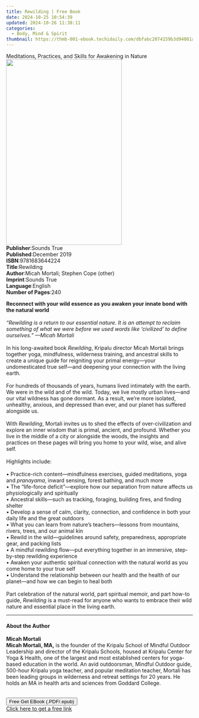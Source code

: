 ```yaml
---
title: Rewilding | Free Book
date: 2024-10-25 10:54:39
updated: 2024-10-26 11:38:11
categories:
  - Body, Mind & Spirit
thumbnail: https://thmb-001-ebook.techidaily.com/dbfabc2074159b3d94081a692a1d814d814c3fcb145573dc2cc64f8296386e9f.jpg
---
```

<main id="book-container">
  <div class="flex flex-col">
    <div class="book-brief flex-1 py-6 px-4 sm:p-6 md:py-10 md:px-8">
      <!-- brief-->
      <div class="book-brief-main">
        Meditations, Practices, and Skills for Awakening in Nature
      </div>
    </div>
    <div
      class="book-meta-info flex-1 grid gap-4 col-start-1 col-end-3 row-start-1 sm:mb-6 sm:grid-cols-4 lg:gap-6 lg:col-start-2 lg:row-end-6 lg:row-span-6 lg:mb-0"
    >
      <div
        class="book-meta-info-left place-content-center mt-4 p-4 text-sm leading-6 col-start-2 col-span-2 dark:text-slate-400"
      >
        <img
          class="w-full h-500 object-cover rounded-lg sm:h-255 sm:col-span-2 lg:col-span-full"
          src="https://img-001-ebook.techidaily.com/9bc46638f36c9f337970764411c4d9c756cc628c0fcc7f0f63dcf8f639fce6d9.jpg"
          alt=""
          width="312"
          height="500"
        />
      </div>
      <div
        class="book-meta-info-right mt-2 col-start-1 row-start-2 col-span-3 self-center"
      >
        <!-- meta data  -->
        <div class="flex flex-col px-4 md:px-8">
          <div class="flex-1">
            <strong>Publisher</strong>:<span class="px-2">Sounds True</span>
          </div>
          <div class="flex-1">
            <strong>Published</strong>:<span class="px-2">December 2019</span>
          </div>
          <div class="flex-1">
            <strong>ISBN</strong>:<span class="px-2">9781683644224</span>
          </div>
          <div class="flex-1">
            <strong>Title</strong>:<span class="px-2">Rewilding</span>
          </div>
          <div class="flex-1">
            <strong>Author</strong>:<span class="px-2"
              >Micah Mortali; Stephen Cope (other)</span
            >
          </div>
          <div class="flex-1">
            <strong>Imprint</strong>:<span class="px-2">Sounds True</span>
          </div>
          <div class="flex-1">
            <strong>Language</strong>:<span class="px-2">English</span>
          </div>
          <div class="flex-1">
            <strong>Number of Pages</strong>:<span class="px-2">240</span>
          </div>
        </div>
      </div>
    </div>
    <div class="book-description flex-1 py-6 px-4 sm:p-6 md:py-10 md:px-8">
      <div class="book-description-main">
        <div accordion-content="" id="description">
          <p>
            <b
              >Reconnect with your wild essence as you awaken your innate bond
              with the natural world</b
            ><br /><br /><i
              >“Rewilding is a return to our essential nature. It is an attempt
              to reclaim something of what we were before we used words like
              ‘civilized’ to define ourselves.” —Micah Mortali</i
            ><br /><br />In his long-awaited book <i>Rewilding</i>, Kripalu
            director Micah Mortali brings together yoga, mindfulness, wilderness
            training, and ancestral skills to create a unique guide for
            reigniting your primal energy—your undomesticated true self—and
            deepening your connection with the living earth.<br /><br />For
            hundreds of thousands of years, humans lived intimately with the
            earth. We were in the wild and of the wild. Today, we live mostly
            urban lives—and our vital wildness has gone dormant. As a result,
            we’re more isolated, unhealthy, anxious, and depressed than ever,
            and our planet has suffered alongside us.<br /><br />With
            <i>Rewilding</i>, Mortali invites us to shed the effects of
            over-civilization and explore an inner wisdom that is primal,
            ancient, and profound. Whether you live in the middle of a city or
            alongside the woods, the insights and practices on these pages will
            bring you home to your wild, wise, and alive self.<br /><br />Highlights
            include:<br /><br />• Practice-rich content—mindfulness exercises,
            guided meditations, yoga and <i>pranayama</i>, inward sensing,
            forest bathing, and much more<br />• The “life-force
            deficit”—explore how our separation from nature affects us
            physiologically and spiritually<br />• Ancestral skills—such as
            tracking, foraging, building fires, and finding shelter<br />•
            Develop a sense of calm, clarity, connection, and confidence in both
            your daily life and the great outdoors<br />• What you can learn
            from nature’s teachers—lessons from mountains, rivers, trees, and
            our animal kin<br />• Rewild in the wild—guidelines around safety,
            preparedness, appropriate gear, and packing lists<br />• A mindful
            rewilding flow—put everything together in an immersive, step-by-step
            rewilding experience<br />• Awaken your authentic spiritual
            connection with the natural world as you come home to your true
            self<br />• Understand the relationship between our health and the
            health of our planet—and how we can begin to heal both<br /><br />Part
            celebration of the natural world, part spiritual memoir, and part
            how-to guide, <i>Rewilding</i> is a must-read for anyone who wants
            to embrace their wild nature and essential place in the living
            earth.
          </p>
        </div>
        <div class="accordion-fader"></div>
      </div>
    </div>
    <div class="book-excerpts flex-1 py-6 px-4 sm:p-6 md:py-10 md:px-8">
      <!-- excerpts-->
      <div class="book-excerpts-main">
        <hr />
        <h4 class="placeholder placeholder-heading">
          <span>About the Author</span>
        </h4>
        <p></p>
        <p>
          <b>Micah Mortali</b><br /><b>Micah Mortali, MA,</b>&nbsp;is the
          founder of the Kripalu School of Mindful Outdoor Leadership and
          director of the Kripalu Schools, housed at Kripalu Center for Yoga
          &amp; Health, one of the largest and most established centers for
          yoga-based education in the world. An avid outdoorsman, Mindful
          Outdoor guide, 500-hour Kripalu yoga teacher, and popular meditation
          teacher, Mortali has been leading groups in wilderness and retreat
          settings for 20 years. He holds an MA in health arts and sciences from
          Goddard College.<br />&nbsp;
        </p>
        <p></p>
      </div>
    </div>
    <div
      class="book-about-author flex-1 py-6 px-4 sm:p-6 md:py-10 md:px-8"
    ></div>
    <div class="book-free-get flex-1 py-6 px-4 sm:p-6 md:py-10 md:px-8">
      <button
        id="btn-free-get"
        class="bg-blue-500 hover:bg-blue-700 text-white font-bold py-2 px-4 rounded"
      >
        Free Get EBook (.PDF/.epub)
      </button>
      <div id="countdown-display" class="px-2 text-lg mt-2"></div>
      <a
        id="free-link"
        class="hidden bg-blue-500 hover:bg-blue-700 text-white font-bold py-2 px-4 rounded"
        href="https://www.ebooks.com/en-us/book/210761606/rewilding/micah-mortali/"
        target="_blank"
        >Click here to get a free link</a
      >
    </div>
    <script>
      let countdownTime = 0;
      let countdownInterval = null;
      document
        .getElementById('btn-free-get')
        .addEventListener('click', startCountdown);
      function startCountdown() {
        countdownTime = new Date().getTime() + 60000 * 3;
        countdownInterval = setInterval(updateCountdown, 1000);
        document.getElementById('btn-free-get').disabled = true;
        document
          .getElementById('btn-free-get')
          .classList.add('bg-gray-500', 'cursor-not-allowed');
      }
      function updateCountdown() {
        let currentTime = new Date().getTime();
        let timeLeft = countdownTime - currentTime;
        let secondsLeft = Math.floor(timeLeft / 1000);
        document.getElementById('countdown-display').innerHTML =
          `Remaining time: ${secondsLeft} seconds.`;
        if (secondsLeft <= 0) {
          clearInterval(countdownInterval);
          document.getElementById('btn-free-get').classList.add('hidden');
          document.getElementById('free-link').classList.remove('hidden');
          document.getElementById('countdown-display').innerHTML = '';
        }
      }
    </script>
  </div>
</main>

